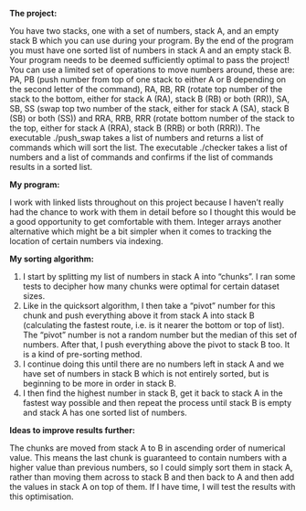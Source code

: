 **The project:**

You have two stacks, one with a set of numbers, stack A, and an empty stack B which you can use during your program. By the end of the program you must have one sorted list of numbers in stack A and an empty stack B. Your program needs to be deemed sufficiently optimal to pass the project! You can use a limited set of operations to move numbers around, these are: PA, PB (push number from top of one stack to either A or B depending on the second letter of the command), RA, RB, RR (rotate top number of the stack to the bottom, either for stack A (RA), stack B (RB) or both (RR)), SA, SB, SS (swap top two number of the stack, either for stack A (SA), stack B (SB) or both (SS)) and RRA, RRB, RRR (rotate bottom number of the stack to the top, either for stack A (RRA), stack B (RRB) or both (RRR)).
The executable ./push_swap takes a list of numbers and returns a list of commands which will sort the list.
The executable ./checker takes a list of numbers and a list of commands and confirms if the list of commands results in a sorted list.

**My program:**

I work with linked lists throughout on this project because I haven’t really had the chance to work with them in detail before so I thought this would be a good opportunity to get comfortable with them. Integer arrays another alternative which might be a bit simpler when it comes to tracking the location of certain numbers via indexing.

**My sorting algorithm:**

1) I start by splitting my list of numbers in stack A into “chunks”. I ran some tests to decipher how many chunks were optimal for certain dataset sizes.
2) Like in the quicksort algorithm, I then take a “pivot” number for this chunk and push everything above it from stack A into stack B (calculating the fastest route, i.e. is it nearer the bottom or top of list). The “pivot” number is not a random number but the median of this set of numbers. After that, I push everything above the pivot to stack B too. It is a kind of pre-sorting method.
3) I continue doing this until there are no numbers left in stack A and we have set of numbers in stack B which is not entirely sorted, but is beginning to be more in order in stack B.
4) I then find the highest number in stack B, get it back to stack A in the fastest way possible and then repeat the process until stack B is empty and stack A has one sorted list of numbers.

**Ideas to improve results further:**

The chunks are moved from stack A to B in ascending order of numerical value. This means the last chunk is guaranteed to contain numbers with a higher value than previous numbers, so I could simply sort them in stack A, rather than moving them across to stack B and then back to A and then add the values in stack A on top of them. If I have time, I will test the results with this optimisation.
